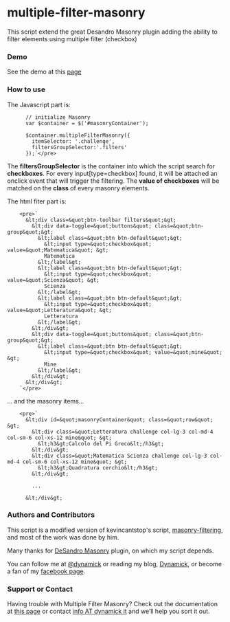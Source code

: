 multiple-filter-masonry
=======================

This script extend the great Desandro Masonry plugin adding the ability to filter elements using multiple filter (checkbox)

### Demo

See the demo at this [page](http://dynamick.github.io/multiple-filter-masonry/)

### How to use

The Javascript part is:

          // initialize Masonry
          var $container = $('#masonryContainer');

          $container.multipleFilterMasonry({
            itemSelector: '.challenge',
            filtersGroupSelector:'.filters'
          });`</pre>

The **filtersGroupSelector** is the container into which the script search for **checkboxes**. For every input[type=checkbox] found, it will be attached an onclick event that will trigger the filtering. The **value of checkboxes** will be matched on the **class** of every masonry elements.

The html fiter part is:

        <pre>`
          &lt;div class=&quot;btn-toolbar filters&quot;&gt;
            &lt;div data-toggle=&quot;buttons&quot; class=&quot;btn-group&quot;&gt;
              &lt;label class=&quot;btn btn-default&quot;&gt;
                &lt;input type=&quot;checkbox&quot; value=&quot;Matematica&quot; &gt;
                Matematica
              &lt;/label&gt;
              &lt;label class=&quot;btn btn-default&quot;&gt;
                &lt;input type=&quot;checkbox&quot; value=&quot;Scienza&quot; &gt;
                Scienza
              &lt;/label&gt;
              &lt;label class=&quot;btn btn-default&quot;&gt;
                &lt;input type=&quot;checkbox&quot; value=&quot;Letteratura&quot; &gt;
                Letteratura
              &lt;/label&gt;
            &lt;/div&gt;
            &lt;div data-toggle=&quot;buttons&quot; class=&quot;btn-group&quot;&gt;
              &lt;label class=&quot;btn btn-default&quot;&gt;
                &lt;input type=&quot;checkbox&quot; value=&quot;mine&quot; &gt;
                Mine
              &lt;/label&gt;
            &lt;/div&gt;
          &lt;/div&gt;
        `</pre>

... and the masonry items...

        <pre>`
          &lt;div id=&quot;masonryContainer&quot; class=&quot;row&quot; &gt;
            &lt;div class=&quot;Letteratura challenge col-lg-3 col-md-4 col-sm-6 col-xs-12 mine&quot; &gt;
              &lt;h3&gt;Calcolo del Pi Greco&lt;/h3&gt;
            &lt;/div&gt;
            &lt;div class=&quot;Matematica Scienza challenge col-lg-3 col-md-4 col-sm-6 col-xs-12 mine&quot; &gt;
              &lt;h3&gt;Quadratura cerchio&lt;/h3&gt;
            &lt;/div&gt;

            ...

          &lt;/div&gt;

### Authors and Contributors

This script is a modified version of kevincantstop's script, [masonry-filtering](https://github.com/kevincantstop/masonry-filtering), and most of the work was done by him.

Many thanks for [DeSandro Masonry](http://masonry.desandro.com/) plugin, on which my script depends.

You can follow me at [@dynamick](https://twitter.com/dynamick) or reading my blog, [Dynamick](http://www.dynamick.it), or become a fan of my [facebook page](http://www.facebook.com/dynamick.it).

### Support or Contact

Having trouble with Multiple Filter Masonry? Check out the documentation at [this page](http://dynamick.github.io/multiple-filter-masonry/) or contact [info AT dynamick it](mailto:info@dynamick.it) and we’ll help you sort it out.


